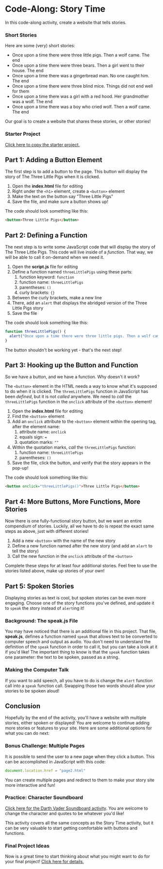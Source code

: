 # Code-Along: Story Time
In this code-along activity, create a website that tells stories.

### Short Stories
Here are some (very) short stories:

- Once upon a time there were three little pigs. Then a wolf came. The end
- Once upon a time there were three bears. Then a girl went to their house. The end
- Once upon a time there was a gingerbread man. No one caught him. The end
- Once upon a time there were three blind mice. Things did not end well for them
- Once upon a time there was a girl with a red hood. Her grandmother was a wolf. The end
- Once upon a time there was a boy who cried wolf. Then a wolf came. The end

Our goal is to create a website that shares these stories, or other stories!

### Starter Project
[Click here to copy the starter project.](https://hytop.onrender.com/stories)

## Part 1: Adding a Button Element
The first step is to add a button to the page. This button will display the story of The Three Little Pigs when it is clicked.

1. Open the **index.html** file for editing
1. Right under the `<h1>` element, create a `<button>` element
1. Make the text on the button say "Three Little Pigs"
1. Save the file, and make sure a button shows up!

The code should look something like this:

```html
<button>Three Little Pigs</button>
```

## Part 2: Defining a Function
The next step is to write some JavaScript code that will display the story of The Three Little Pigs. This code will live inside of a _function_. That way, we will be able to call it on-demand when we need it.

1. Open the **script.js** file for editing
1. Define a function named `threeLittlePigs` using these parts:
   1. function keyword: `function `
   1. function name: `threeLittlePigs`
   1. parentheses: `()`
   1. curly brackets: `{}`
1. Between the curly brackets, make a new line
1. There, add an `alert` that displays the abridged version of the Three Little Pigs story
1. Save the file

The code should look something like this:

```js
function threeLittlePigs() {
  alert("Once upon a time there were three little pigs. Then a wolf came. The end");
}
```

The button shouldn't be working yet - that's the next step!

## Part 3: Hooking up the Button and Function
So we have a button, and we have a function. Why doesn't it work?

The `<button>` element in the HTML needs a way to know what it's supposed to do when it is clicked. The `threeLittlePigs` function in JavaScript has been _defined_, but it is not _called_ anywhere. We need to _call_ the `threeLittlePigs` function in the `onclick` attribute of the `<button>` element!

1. Open the **index.html** file for editing
1. Find the `<button>` element
1. Add an `onclick` attribute to the `<button>` element within the opening tag, after the element name:
   1. attribute name: `onclick`
   1. equals sign: `=`
   1. quotation marks: `""`
1. Within the quotation marks, _call_ the `threeLittlePigs` function:
   1. function name: `threeLittlePigs`
   1. parentheses: `()`
1. Save the file, click the button, and verify that the story appears in the pop-up!

The code should look something like this:

```html
<button onclick="threeLittlePigs()">Three Little Pigs</button>
```

## Part 4: More Buttons, More Functions, More Stories
Now there is one fully-functional story button, but we want an entire compendium of stories. Luckily, all we have to do is repeat the exact same steps as above, just with different stories!

1. Add a new `<button>` with the name of the new story
1. Define a new function named after the new story (and add an `alert` to tell the story)
1. Call the new function in the `onclick` attribute of the `<button>`

Complete these steps for at least four additional stories. Feel free to use the stories listed above, make up stories of your own!

## Part 5: Spoken Stories
Displaying stories as text is cool, but spoken stories can be even more engaging. Choose one of the story functions you've defined, and update it to `speak` the story instead of `alert`ing it!

### Background: The speak.js File
You may have noticed that there is an additional file in this project. That file, **speak.js**, defines a function named `speak` that allows text to be converted to computer speech and output as audio. You don't need to understand the definition of the `speak` function in order to call it, but you can take a look at it if you'd like! The important thing to know is that the `speak` function takes one parameter: the text to be spoken, passed as a string.

### Making the Computer Talk
If you want to add speech, all you have to do is change the `alert` function call into a `speak` function call. Swapping those two words should allow your stories to be spoken aloud!

## Conclusion
Hopefully by the end of the activity, you'll have a website with multiple stories, either spoken or displayed! You are welcome to continue adding more stories or features to your site. Here are some additional options for what you can do next:

### Bonus Challenge: Multiple Pages
It is possible to send the user to a new page when they click a button. This can be accomplished in JavaScript with this code:

```js
document.location.href = "page2.html"
```

You can create multiple pages and redirect to them to make your story site more interactive and fun!

### Practice: Character Soundboard
[Click here for the Darth Vader Soundboard activity](SoundboardCodeAlong.md). You are welcome to change the character and quotes to be whatever you'd like!

This activity covers all the same concepts as the Story Time activity, but it can be very valuable to start getting comfortable with buttons and functions.

### Final Project Ideas
Now is a great time to start thinking about what you might want to do for your final project! [Click here for details.](SelfPacedWork.md)

